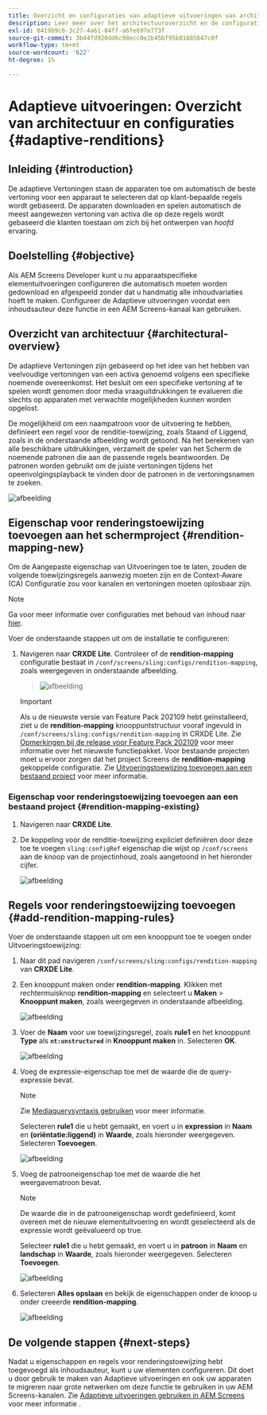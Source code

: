 ```yaml
---
title: Overzicht en configuraties van adaptieve uitvoeringen van architectuur
description: Leer meer over het architectuuroverzicht en de configuraties in CRXDE Lite voor Adaptieve Uitvoeringen in AEM Screens.
exl-id: 0419b9c6-3c27-4a61-84ff-a6fe697e773f
source-git-commit: 3b44fd920dd6c98ecc0e2b45bf95b81685647c0f
workflow-type: tm+mt
source-wordcount: '622'
ht-degree: 1%

---
```


# Adaptieve uitvoeringen: Overzicht van architectuur en configuraties {#adaptive-renditions}

## Inleiding {#introduction}

De adaptieve Vertoningen staan de apparaten toe om automatisch de beste vertoning voor een apparaat te selecteren dat op klant-bepaalde regels wordt gebaseerd. De apparaten downloaden en spelen automatisch de meest aangewezen vertoning van activa die op deze regels wordt gebaseerd die klanten toestaan om zich bij het ontwerpen van *hoofd* ervaring.

## Doelstelling {#objective}

Als AEM Screens Developer kunt u nu apparaatspecifieke elementuitvoeringen configureren die automatisch moeten worden gedownload en afgespeeld zonder dat u handmatig alle inhoudvariaties hoeft te maken. Configureer de Adaptieve uitvoeringen voordat een inhoudsauteur deze functie in een AEM Screens-kanaal kan gebruiken.

## Overzicht van architectuur {#architectural-overview}

De adaptieve Vertoningen zijn gebaseerd op het idee van het hebben van veelvoudige vertoningen van een activa genoemd volgens een specifieke noemende overeenkomst. Het besluit om een specifieke vertoning af te spelen wordt genomen door media vraaguitdrukkingen te evalueren die slechts op apparaten met verwachte mogelijkheden kunnen worden opgelost.

De mogelijkheid om een naampatroon voor de uitvoering te hebben, definieert een regel voor de renditie-toewijzing, zoals Staand of Liggend, zoals in de onderstaande afbeelding wordt getoond. Na het berekenen van alle beschikbare uitdrukkingen, verzamelt de speler van het Scherm de noemende patronen die aan de passende regels beantwoorden. De patronen worden gebruikt om de juiste vertoningen tijdens het opeenvolgingsplayback te vinden door de patronen in de vertoningsnamen te zoeken.

![afbeelding](/help/user-guide/assets/adaptive-renditions/adaptive-renditions.png)

## Eigenschap voor renderingstoewijzing toevoegen aan het schermproject {#rendition-mapping-new}

Om de Aangepaste eigenschap van Uitvoeringen toe te laten, zouden de volgende toewijzingsregels aanwezig moeten zijn en de Context-Aware (CA) Configuratie zou voor kanalen en vertoningen moeten oplosbaar zijn.

>[!NOTE]
>Ga voor meer informatie over configuraties met behoud van inhoud naar [hier](https://sling.apache.org/documentation/bundles/context-aware-configuration/context-aware-configuration.html).

Voer de onderstaande stappen uit om de installatie te configureren:

1. Navigeren naar **CRXDE Lite**. Controleer of de **rendition-mapping** configuratie bestaat in `/conf/screens/sling:configs/rendition-mapping`, zoals weergegeven in onderstaande afbeelding.

   >![afbeelding](/help/user-guide/assets/adaptive-renditions/mapping-rules1.png)

   >[!IMPORTANT]
   >Als u de nieuwste versie van Feature Pack 202109 hebt geïnstalleerd, ziet u de **rendition-mapping** knooppuntstructuur vooraf ingevuld in `/conf/screens/sling:configs/rendition-mapping` in CRXDE Lite. Zie [Opmerkingen bij de release voor Feature Pack 202109](/help/user-guide/release-notes-fp-202109.md) voor meer informatie over het nieuwste functiepakket.
   >Voor bestaande projecten moet u ervoor zorgen dat het project Screens de **rendition-mapping** gekoppelde configuratie. Zie [Uitvoeringstoewijzing toevoegen aan een bestaand project](#rendition-mapping-existing) voor meer informatie.

### Eigenschap voor renderingstoewijzing toevoegen aan een bestaand project {#rendition-mapping-existing}

1. Navigeren naar **CRXDE Lite**.

1. De koppeling voor de renditie-toewijzing expliciet definiëren door deze toe te voegen `sling:configRef` eigenschap die wijst op `/conf/screens` aan de knoop van de projectinhoud, zoals aangetoond in het hieronder cijfer.

   ![afbeelding](/help/user-guide/assets/adaptive-renditions/renditon-mapping2.png)


## Regels voor renderingstoewijzing toevoegen {#add-rendition-mapping-rules}

Voer de onderstaande stappen uit om een knooppunt toe te voegen onder Uitvoeringstoewijzing:

1. Naar dit pad navigeren `/conf/screens/sling:configs/rendition-mapping` van **CRXDE Lite**.
1. Een knooppunt maken onder **rendition-mapping**. Klikken met rechtermuisknop **rendition-mapping** en selecteert u **Maken** > **Knooppunt maken**, zoals weergegeven in onderstaande afbeelding.

   ![afbeelding](/help/user-guide/assets/adaptive-renditions/add-node1.png)

1. Voer de **Naam** voor uw toewijzingsregel, zoals **rule1** en het knooppunt **Type** als **`nt:unstructured`** in **Knooppunt maken** in. Selecteren **OK**.

   ![afbeelding](/help/user-guide/assets/adaptive-renditions/add-node2.png)


1. Voeg de expressie-eigenschap toe met de waarde die de query-expressie bevat.

   >[!NOTE]
   >Zie [Mediaquerysyntaxis gebruiken](https://developer.mozilla.org/en-US/docs/Web/CSS/CSS_media_queries/Using_media_queries) voor meer informatie.

   Selecteren **rule1** die u hebt gemaakt, en voert u in **expression** in **Naam** en **(oriëntatie:liggend)** in **Waarde**, zoals hieronder weergegeven. Selecteren **Toevoegen**.

   ![afbeelding](/help/user-guide/assets/adaptive-renditions/add-node3.png)

1. Voeg de patrooneigenschap toe met de waarde die het weergavematroon bevat.

   >[!NOTE]
   >De waarde die in de patrooneigenschap wordt gedefinieerd, komt overeen met de nieuwe elementuitvoering en wordt geselecteerd als de expressie wordt geëvalueerd op true.

   Selecteer **rule1** die u hebt gemaakt, en voert u in **patroon** in **Naam** en **landschap** in **Waarde**, zoals hieronder weergegeven. Selecteren **Toevoegen**.

   ![afbeelding](/help/user-guide/assets/adaptive-renditions/add-node4.png)

1. Selecteren **Alles opslaan** en bekijk de eigenschappen onder de knoop u onder creeerde **rendition-mapping**.

   ![afbeelding](/help/user-guide/assets/adaptive-renditions/add-node5.png)

## De volgende stappen {#next-steps}

Nadat u eigenschappen en regels voor renderingstoewijzing hebt toegevoegd als inhoudsauteur, kunt u uw elementen configureren. Dit doet u door gebruik te maken van Adaptieve uitvoeringen en ook uw apparaten te migreren naar grote netwerken om deze functie te gebruiken in uw AEM Screens-kanalen. Zie [Adaptieve uitvoeringen gebruiken in AEM Screens](/help/user-guide/using-adaptive-renditions.md) voor meer informatie .
